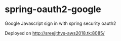 # spring-oauth2-google
Google Javascript sign in with spring security oauth2

Deployed on http://sreejithvs-aws2018.tk:8085/ 

